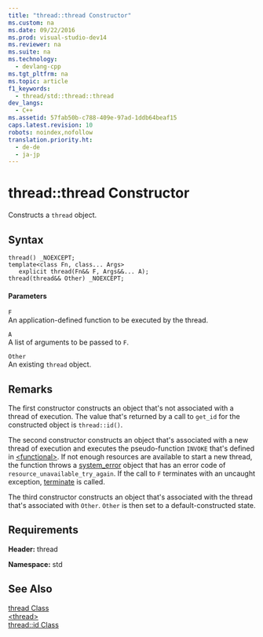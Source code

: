 ```yaml
---
title: "thread::thread Constructor"
ms.custom: na
ms.date: 09/22/2016
ms.prod: visual-studio-dev14
ms.reviewer: na
ms.suite: na
ms.technology: 
  - devlang-cpp
ms.tgt_pltfrm: na
ms.topic: article
f1_keywords: 
  - thread/std::thread::thread
dev_langs: 
  - C++
ms.assetid: 57fab50b-c788-409e-97ad-1ddb64beaf15
caps.latest.revision: 10
robots: noindex,nofollow
translation.priority.ht: 
  - de-de
  - ja-jp
---
```

# thread::thread Constructor
Constructs a `thread` object.  
  
## Syntax  
  
```  
thread() _NOEXCEPT;  
template<class Fn, class... Args>  
   explicit thread(Fn&& F, Args&&... A);  
thread(thread&& Other) _NOEXCEPT;  
```  
  
#### Parameters  
 `F`  
 An application-defined function to be executed by the thread.  
  
 `A`  
 A list of arguments to be passed to `F`.  
  
 `Other`  
 An existing `thread` object.  
  
## Remarks  
 The first constructor constructs an object that's not associated with a thread of execution. The value that's returned by a call to `get_id` for the constructed object is `thread::id()`.  
  
 The second constructor constructs an object that's associated with a new thread of execution and executes the pseudo-function `INVOKE` that's defined in [<functional\>](../vs140/-functional-.md). If not enough resources are available to start a new thread, the function throws a [system_error](../vs140/system_error-class.md) object that has an error code of `resource_unavailable_try_again`. If the call to `F` terminates with an uncaught exception, [terminate](../vs140/terminate---exception--.md) is called.  
  
 The third constructor constructs an object that's associated with the thread that's associated with `Other`. `Other` is then set to a default-constructed state.  
  
## Requirements  
 **Header:** thread  
  
 **Namespace:** std  
  
## See Also  
 [thread Class](../vs140/thread-class.md)   
 [<thread\>](../vs140/-thread-.md)   
 [thread::id Class](../vs140/thread--id-class.md)